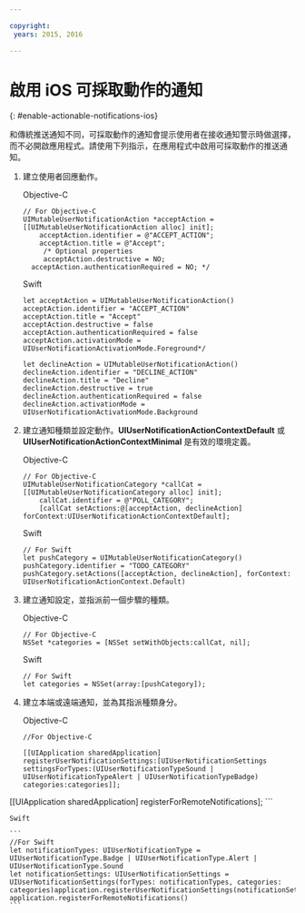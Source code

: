 ```yaml
---

copyright:
 years: 2015, 2016

---
```


# 啟用 iOS 可採取動作的通知
{: #enable-actionable-notifications-ios}

和傳統推送通知不同，可採取動作的通知會提示使用者在接收通知警示時做選擇，而不必開啟應用程式。請使用下列指示，在應用程式中啟用可採取動作的推送通知。

1. 建立使用者回應動作。

	Objective-C

	```
	// For Objective-C
	UIMutableUserNotificationAction *acceptAction = [[UIMutableUserNotificationAction alloc] init];
	    acceptAction.identifier = @"ACCEPT_ACTION";
	    acceptAction.title = @"Accept";
	     /* Optional properties
	     acceptAction.destructive = NO;
	  acceptAction.authenticationRequired = NO; */
	  ```

	Swift

	```
	let acceptAction = UIMutableUserNotificationAction()
	acceptAction.identifier = "ACCEPT_ACTION"
	acceptAction.title = "Accept"
	acceptAction.destructive = false
	acceptAction.authenticationRequired = false
	acceptAction.activationMode = UIUserNotificationActivationMode.Foreground*/
	```
	```
	let declineAction = UIMutableUserNotificationAction()
	declineAction.identifier = "DECLINE_ACTION"
	declineAction.title = "Decline"
	declineAction.destructive = true
	declineAction.authenticationRequired = false
	declineAction.activationMode = UIUserNotificationActivationMode.Background
	```

2. 建立通知種類並設定動作。**UIUserNotificationActionContextDefault** 或 **UIUserNotificationActionContextMinimal** 是有效的環境定義。

	Objective-C

	```
	// For Objective-C
	UIMutableUserNotificationCategory *callCat = [[UIMutableUserNotificationCategory alloc] init];
	    callCat.identifier = @"POLL_CATEGORY";
	    [callCat setActions:@[acceptAction, declineAction] forContext:UIUserNotificationActionContextDefault];
	```    

	Swift

	```
	// For Swift
	let pushCategory = UIMutableUserNotificationCategory()
	pushCategory.identifier = "TODO_CATEGORY"
	pushCategory.setActions([acceptAction, declineAction], forContext: UIUserNotificationActionContext.Default)
	```

1. 建立通知設定，並指派前一個步驟的種類。

	Objective-C

	```
	// For Objective-C
	NSSet *categories = [NSSet setWithObjects:callCat, nil];
	```

	Swift

	```
	// For Swift
	let categories = NSSet(array:[pushCategory]);
	```

1. 建立本端或遠端通知，並為其指派種類身分。

	Objective-C

	```
	//For Objective-C

	[[UIApplication sharedApplication] registerUserNotificationSettings:[UIUserNotificationSettings settingsForTypes:(UIUserNotificationTypeSound | UIUserNotificationTypeAlert | UIUserNotificationTypeBadge) categories:categories]];
[[UIApplication sharedApplication] registerForRemoteNotifications];
	```

	Swift

	```
	//For Swift
	let notificationTypes: UIUserNotificationType = UIUserNotificationType.Badge | UIUserNotificationType.Alert | UIUserNotificationType.Sound
	let notificationSettings: UIUserNotificationSettings = UIUserNotificationSettings(forTypes: notificationTypes, categories: categories)application.registerUserNotificationSettings(notificationSettings)
	application.registerForRemoteNotifications()
	```
